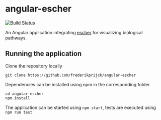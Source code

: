 # angular-escher
[![Build Status](https://travis-ci.org/frederikprijck/angular-escher.svg?branch=master)](https://travis-ci.org/frederikprijck/angular-escher)

An Angular application integrating [escher](https://escher.github.io/) for visualizing biological pathways.

## Running the application

Clone the repository locally

```
git clone https://github.com/frederikprijck/angular-escher
```

Dependencies can be installed using npm in the corresponding folder

```
cd angular-escher
npm install
```

The application can be started using `npm start`, tests are executed using `npm run test`
